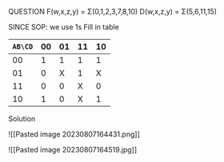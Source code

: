 QUESTION
F(w,x,z,y) = Σ(0,1,2,3,7,8,10)
D(w,x,z,y) = Σ(5,6,11,15)

SINCE SOP: we use 1s
Fill in table 

| `AB\CD` | 00  | 01  | 11  | 10  |
| ------- | --- | --- | --- | --- |
| 00      | 1   | 1   | 1   | 1   |
| 01      | 0   | X   | 1   | X   |
| 11      | 0   | 0   | X   | 0   |
| 10      | 1   | 0   | X   | 1   |
 

Solution


![[Pasted image 20230807164431.png]]

![[Pasted image 20230807164519.jpg]]